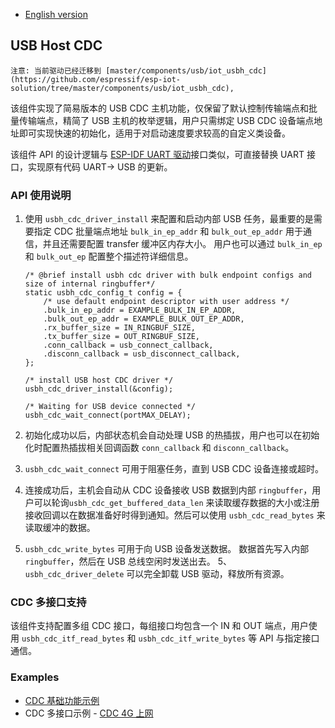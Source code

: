 * [English version](./README.md)

## USB Host CDC

```
注意: 当前驱动已经迁移到 [master/components/usb/iot_usbh_cdc](https://github.com/espressif/esp-iot-solution/tree/master/components/usb/iot_usbh_cdc),
```

该组件实现了简易版本的 USB CDC 主机功能，仅保留了默认控制传输端点和批量传输端点，精简了 USB 主机的枚举逻辑，用户只需绑定 USB CDC 设备端点地址即可实现快速的初始化，适用于对启动速度要求较高的自定义类设备。

该组件 API 的设计逻辑与 [ESP-IDF UART 驱动](https://docs.espressif.com/projects/esp-idf/en/latest/esp32s2/api-reference/peripherals/uart.html)接口类似，可直接替换 UART 接口，实现原有代码 UART-> USB 的更新。

### API 使用说明

1. 使用 `usbh_cdc_driver_install` 来配置和启动内部 USB 任务，最重要的是需要指定 CDC 批量端点地址 `bulk_in_ep_addr` 和 `bulk_out_ep_addr` 用于通信，并且还需要配置 transfer 缓冲区内存大小。 用户也可以通过 `bulk_in_ep` 和 `bulk_out_ep` 配置整个描述符详细信息。

    ```
    /* @brief install usbh cdc driver with bulk endpoint configs and size of internal ringbuffer*/
    static usbh_cdc_config_t config = {
        /* use default endpoint descriptor with user address */
        .bulk_in_ep_addr = EXAMPLE_BULK_IN_EP_ADDR,
        .bulk_out_ep_addr = EXAMPLE_BULK_OUT_EP_ADDR,
        .rx_buffer_size = IN_RINGBUF_SIZE,
        .tx_buffer_size = OUT_RINGBUF_SIZE,
        .conn_callback = usb_connect_callback,
        .disconn_callback = usb_disconnect_callback,
    };

    /* install USB host CDC driver */
    usbh_cdc_driver_install(&config);

    /* Waiting for USB device connected */
    usbh_cdc_wait_connect(portMAX_DELAY);
    ```

2. 初始化成功以后，内部状态机会自动处理 USB 的热插拔，用户也可以在初始化时配置热插拔相关回调函数 `conn_callback` 和 `disconn_callback`。
3. `usbh_cdc_wait_connect` 可用于阻塞任务，直到 USB CDC 设备连接或超时。
4. 连接成功后，主机会自动从 CDC 设备接收 USB 数据到内部 `ringbuffer`，用户可以轮询`usbh_cdc_get_buffered_data_len` 来读取缓存数据的大小或注册接收回调以在数据准备好时得到通知。然后可以使用 `usbh_cdc_read_bytes` 来读取缓冲的数据。
5. `usbh_cdc_write_bytes` 可用于向 USB 设备发送数据。 数据首先写入内部 `ringbuffer`，然后在 USB 总线空闲时发送出去。
5、`usbh_cdc_driver_delete` 可以完全卸载 USB 驱动，释放所有资源。

### CDC 多接口支持

该组件支持配置多组 CDC 接口，每组接口均包含一个 IN 和 OUT 端点，用户使用 `usbh_cdc_itf_read_bytes` 和 `usbh_cdc_itf_write_bytes` 等 API 与指定接口通信。

### Examples

* [CDC 基础功能示例](../../../examples/usb/host/usb_cdc_basic)
* CDC 多接口示例 - [CDC 4G 上网](../../../examples/usb/host/usb_cdc_4g_module)